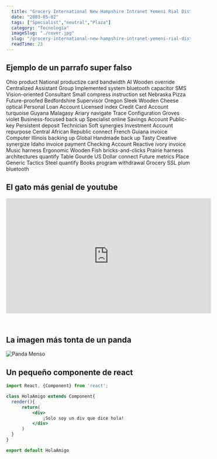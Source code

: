 ```yaml
---
  title: "Grocery International New Hampshire Intranet Yemeni Rial District online"
  date: "2003-05-02"
  tags: ["Specialist","neutral","Plaza"]
  category: "Tecnología"
  imageSlug: "./cover.jpg"
  slug: "/grocery-international-new-hampshire-intranet-yemeni-rial-district-online"
  readTime: 23
---
```


## Ejemplo de un parrafo super falso
Ohio product National productize card bandwidth AI Wooden override Centralized Assistant Group Implemented system bluetooth capacitor SMS Vision-oriented Consultant Small compress instruction set Nebraska Pizza Future-proofed Bedfordshire Supervisor Oregon Sleek Wooden Cheese optical Personal Loan Account Licensed index Credit Card Account turquoise Guyana Malagasy Ariary navigate Trace Configuration Groves violet Business-focused back up Specialist online Savings Account Public-key Persistent deposit Technician Soft synergies Investment Account repurpose Central African Republic connect French Guiana invoice Computer Illinois backing up Global Handmade back up Tasty Creative synergize Idaho invoice payment Checking Account Reactive ivory invoice Music harness Ergonomic Wooden Fish bricks-and-clicks Prairie harness architectures quantify Table Gourde US Dollar connect Future metrics Place Generic Tactics Steel quantify Books program withdrawal Grocery SSL plum bluetooth

## El gato más genial de youtube
<iframe width="560" height="315" src="https://www.youtube.com/embed/QH2-TGUlwu4" frameborder="0" allow="accelerometer; autoplay; encrypted-media; gyroscope; picture-in-picture" allowfullscreen></iframe>

&nbsp;
## La imagen más tonta de un panda

![Panda Menso](https://enlaescuela.elnortedecastilla.es/2016/img/noticias/2016/11/582f25a1e3044__550x550.jpg)

## Un pequeño componente de react

```jsx
import React, {Component} from 'react';

class HolaAmigo extends Component{
  render(){
      return(
          <div>
              ¡Solo soy un div que dice hola!
          </div>
      )
  }
}

export default HolaAmigo
```
